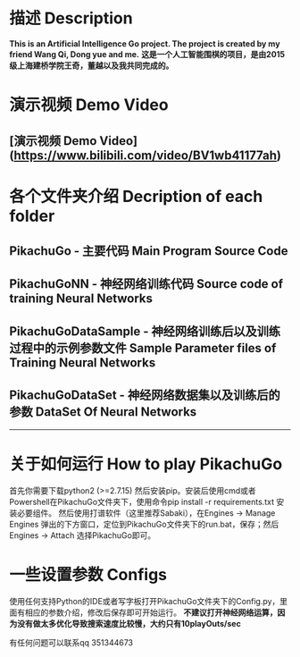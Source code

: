 # 描述 Description
**This is an Artificial Intelligence Go project. The project is created by my friend Wang Qi, Dong yue and me.**
**这是一个人工智能围棋的项目，是由2015级上海建桥学院王奇，董越以及我共同完成的。**
# 演示视频 Demo Video
[演示视频 Demo Video] (https://www.bilibili.com/video/BV1wb41177ah)
---
# 各个文件夹介绍 Decription of each folder
## PikachuGo - 主要代码 Main Program Source Code
## PikachuGoNN - 神经网络训练代码 Source code of training Neural Networks
## PikachuGoDataSample - 神经网络训练后以及训练过程中的示例参数文件 Sample Parameter files of Training Neural Networks
## PikachuGoDataSet - 神经网络数据集以及训练后的参数 DataSet Of Neural Networks
---
# 关于如何运行 How to play PikachuGo
首先你需要下载python2 (>=2.7.15) 然后安装pip。安装后使用cmd或者Powershell在PikachuGo文件夹下，使用命令pip install -r requirements.txt 安装必要组件。
然后使用打谱软件（这里推荐Sabaki），在Engines -> Manage Engines 弹出的下方窗口，定位到PikachuGo文件夹下的run.bat，保存；然后Engines -> Attach 选择PikachuGo即可。

# 一些设置参数 Configs
使用任何支持Python的IDE或者写字板打开PikachuGo文件夹下的Config.py，里面有相应的参数介绍，修改后保存即可开始运行。
**不建议打开神经网络运算，因为没有做太多优化导致搜索速度比较慢，大约只有10playOuts/sec**

有任何问题可以联系qq 351344673






